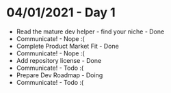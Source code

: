 04/01/2021 - Day 1
====================
- Read the mature dev helper - find your niche - Done
- Communicate! - Nope :(
- Complete Product Market Fit - Done
- Communicate! - Nope :(
- Add repository license - Done
- Communicate! - Todo :(
- Prepare Dev Roadmap - Doing
- Communicate! - Todo :(